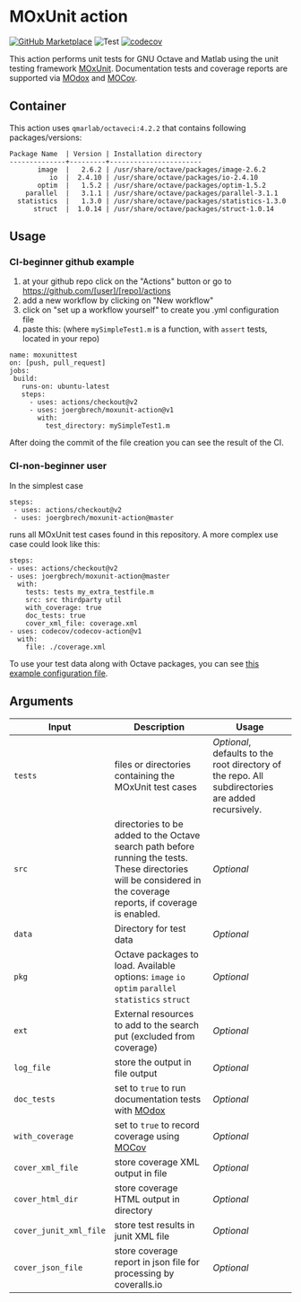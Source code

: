# MOxUnit action


[![GitHub Marketplace](https://img.shields.io/badge/Marketplace-v1.1-undefined.svg?logo=github&logoColor=white&style=flat)](https://github.com/marketplace/actions/moxunit-action)
![Test](https://github.com/joergbrech/moxunit-action/workflows/Test/badge.svg) 
[![codecov](https://codecov.io/gh/joergbrech/moxunit-action/branch/master/graph/badge.svg)](https://codecov.io/gh/joergbrech/moxunit-action) 


This action performs unit tests for GNU Octave and Matlab using the unit testing framework [MOxUnit](https://github.com/MOxUnit/MOxUnit). Documentation tests and coverage reports are supported via [MOdox](https://github.com/MOdox/MOdox) and [MOCov](https://github.com/MOcov/MOcov).

## Container

This action uses `qmarlab/octaveci:4.2.2` that contains following packages/versions:

```
Package Name  | Version | Installation directory
--------------+---------+-----------------------
       image  |   2.6.2 | /usr/share/octave/packages/image-2.6.2
          io  |  2.4.10 | /usr/share/octave/packages/io-2.4.10
       optim  |   1.5.2 | /usr/share/octave/packages/optim-1.5.2
    parallel  |   3.1.1 | /usr/share/octave/packages/parallel-3.1.1
  statistics  |   1.3.0 | /usr/share/octave/packages/statistics-1.3.0
      struct  |  1.0.14 | /usr/share/octave/packages/struct-1.0.14
```

## Usage

### CI-beginner github example
 
 1. at your github repo click on the "Actions" button or go to https://github.com/[user]/[repo]/actions
 1. add a new workflow by clicking on "New workflow"
 1. click on  "set up a workflow yourself" to create you .yml configuration file
 1. paste this: (where `mySimpleTest1.m` is a function, with `assert` tests, located in your repo)
 ```
name: moxunittest
on: [push, pull_request]
jobs:
  build:
    runs-on: ubuntu-latest
    steps:
      - uses: actions/checkout@v2
      - uses: joergbrech/moxunit-action@v1
        with:
          test_directory: mySimpleTest1.m
```
After doing the commit of the file creation you can see the result of the CI.
  
### CI-non-beginner user

In the simplest case
```
steps:
 - uses: actions/checkout@v2
 - uses: joergbrech/moxunit-action@master
```

runs all MOxUnit test cases found in this repository. A more complex use case could look like this:

```
steps:
- uses: actions/checkout@v2
- uses: joergbrech/moxunit-action@master
  with:
    tests: tests my_extra_testfile.m
    src: src thirdparty util
    with_coverage: true
    doc_tests: true
    cover_xml_file: coverage.xml
- uses: codecov/codecov-action@v1
  with:
    file: ./coverage.xml

```
To use your test data along with Octave packages, you can see [this example configuration file](https://github.com/agahkarakuzu/eda_organized/blob/master/.github/workflows/moxunit.yml).

## Arguments

| Input | Description | Usage |
| - | - | - |
| `tests` | files or directories containing the MOxUnit test cases | *Optional*, defaults to the root directory of the repo. All subdirectories are added recursively. |
| `src` | directories to be added to the Octave search path before running the tests. These directories will be considered in the coverage reports, if coverage is enabled. | *Optional*
| `data` | Directory for test data | *Optional* |
| `pkg` | Octave packages to load. Available options: `image` `io` `optim` `parallel` `statistics` `struct`| *Optional* |
| `ext` | External resources to add to the search put (excluded from coverage)| *Optional* |
| `log_file` | store the output in file output | *Optional* |
| `doc_tests` | set to `true` to run documentation tests with [MOdox](https://github.com/MOdox/MOdox) | *Optional* |
| `with_coverage` | set to `true` to record coverage using [MOCov](https://github.com/MOcov/MOcov) | *Optional* |
| `cover_xml_file` | store coverage XML output in file | *Optional* |
| `cover_html_dir` | store coverage HTML output in directory | *Optional* |
| `cover_junit_xml_file` | store test results in junit XML file | *Optional* |
| `cover_json_file` | store coverage report in json file for  processing by coveralls.io | *Optional* |
